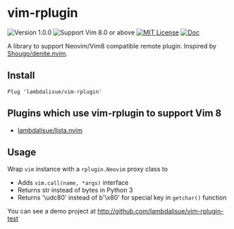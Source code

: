 vim-rplugin
===============================================================================
![Version 1.0.0](https://img.shields.io/badge/version-1.0.0-yellow.svg?style=flat-square)
![Support Vim 8.0 or above](https://img.shields.io/badge/support-Vim%208.0%20or%20above-yellowgreen.svg?style=flat-square)
[![MIT License](https://img.shields.io/badge/license-MIT-blue.svg?style=flat-square)](LICENSE.md)
[![Doc](https://img.shields.io/badge/doc-%3Ah%20lista-orange.svg?style=flat-square)](doc/rplugin.txt)

A library to support Neovim/Vim8 compatible remote plugin.
Inspired by [Shougo/denite.nvim](https://github.com/lambdalisue/denite.nvim).

Install
-------------------------------------------------------------------------------

```vim
Plug 'lambdalisue/vim-rplugin'
```

Plugins which use vim-rplugin to support Vim 8
-------------------------------------------------------------------------------

- [lambdalisue/lista.nvim](https://github.com/lambdalisue/lista.nvim)


Usage
-------------------------------------------------------------------------------

Wrap `vim` instance with a `rplugin.Neovim` proxy class to 

- Adds `vim.call(name, *args)` interface
- Returns str instead of bytes in Python 3
- Returns '\udc80' instead of b'\x80' for special key in `getchar()` function

You can see a demo project at http://github.com/lambdalisue/vim-rplugin-test
